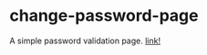 # change-password-page
A simple password validation page.
<a href="https://tanya-chan.github.io/change-password-page/">link!</a>
